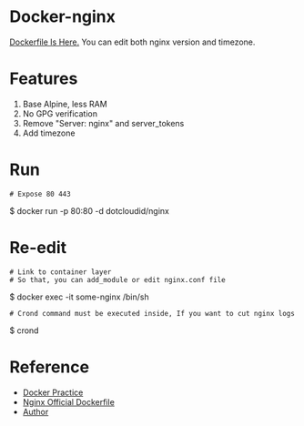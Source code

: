 # Docker-nginx

[Dockerfile Is Here.](https://github.com/index-js/docker-nginx.git)
You can edit both nginx version and timezone.

# Features
1. Base Alpine, less RAM
2. No GPG verification
3. Remove "Server: nginx" and server_tokens
4. Add timezone

# Run
```
# Expose 80 443
```
$ docker run -p 80:80 -d dotcloudid/nginx

# Re-edit
```
# Link to container layer
# So that, you can add_module or edit nginx.conf file
```
$ docker exec -it some-nginx /bin/sh
```
# Crond command must be executed inside, If you want to cut nginx logs
```
$ crond

# Reference
- [Docker Practice](https://docs.docker.com/develop/develop-images/dockerfile_best-practices)
- [Nginx Official Dockerfile](https://github.com/nginxinc/docker-nginx/tree/master/mainline/alpine)
- [Author](http://yanglin.me)
